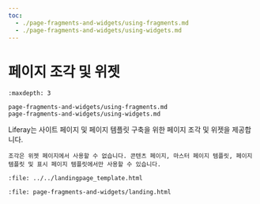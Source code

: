 ```yaml
---
toc:
  - ./page-fragments-and-widgets/using-fragments.md
  - ./page-fragments-and-widgets/using-widgets.md
---
```

# 페이지 조각 및 위젯

```{toctree}
:maxdepth: 3

page-fragments-and-widgets/using-fragments.md
page-fragments-and-widgets/using-widgets.md
```
<!--TASK: Develop into-->
Liferay는 사이트 페이지 및 페이지 템플릿 구축을 위한 페이지 조각 및 위젯을 제공합니다.

```{note}
조각은 위젯 페이지에서 사용할 수 없습니다. 콘텐츠 페이지, 마스터 페이지 템플릿, 페이지 템플릿 및 표시 페이지 템플릿에서만 사용할 수 있습니다.
```

```{raw} html
:file: ../../landingpage_template.html
```

```{raw} html
:file: page-fragments-and-widgets/landing.html
```
